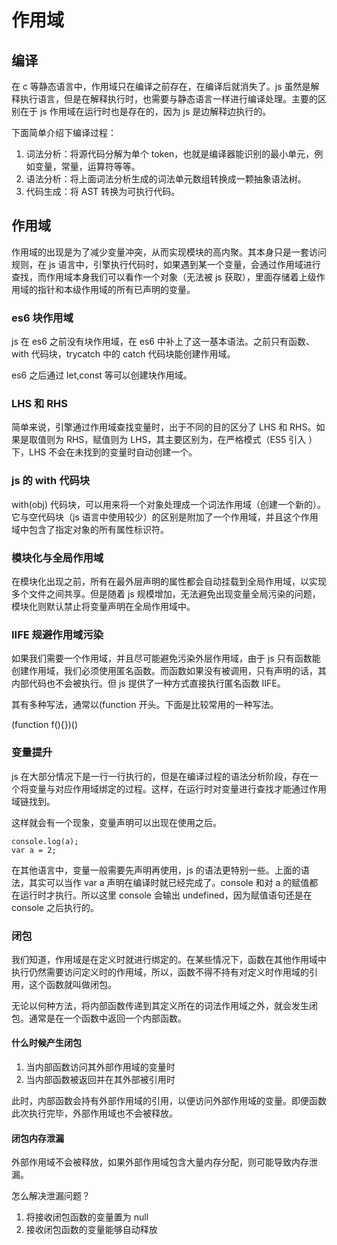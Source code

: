 # 作用域

## 编译

在 c 等静态语言中，作用域只在编译之前存在，在编译后就消失了。js 虽然是解释执行语言，但是在解释执行时，也需要与静态语言一样进行编译处理。主要的区别在于 js 作用域在运行时也是存在的，因为 js 是边解释边执行的。

下面简单介绍下编译过程：

1.  词法分析：将源代码分解为单个 token，也就是编译器能识别的最小单元，例如变量，常量，运算符等等。
2.  语法分析：将上面词法分析生成的词法单元数组转换成一颗抽象语法树。
3.  代码生成：将 AST 转换为可执行代码。

## 作用域

作用域的出现是为了减少变量冲突，从而实现模块的高内聚。其本身只是一套访问规则，在 js 语言中，引擎执行代码时，如果遇到某一个变量，会通过作用域进行查找，而作用域本身我们可以看作一个对象（无法被 js 获取），里面存储着上级作用域的指针和本级作用域的所有已声明的变量。

### es6 块作用域

js 在 es6 之前没有块作用域，在 es6 中补上了这一基本语法。之前只有函数、with 代码块，trycatch 中的 catch 代码块能创建作用域。

es6 之后通过 let,const 等可以创建块作用域。

### LHS 和 RHS

简单来说，引擎通过作用域查找变量时，出于不同的目的区分了 LHS 和 RHS。如果是取值则为 RHS，赋值则为 LHS，其主要区别为，在严格模式（ES5 引入 ）下，LHS 不会在未找到的变量时自动创建一个。

### js 的 with 代码块

with(obj) 代码块，可以用来将一个对象处理成一个词法作用域（创建一个新的）。它与空代码块（js 语言中使用较少）的区别是附加了一个作用域，并且这个作用域中包含了指定对象的所有属性标识符。

### 模块化与全局作用域

在模块化出现之前，所有在最外层声明的属性都会自动挂载到全局作用域，以实现多个文件之间共享。但是随着 js 规模增加，无法避免出现变量全局污染的问题，模块化则默认禁止将变量声明在全局作用域中。

### IIFE 规避作用域污染

如果我们需要一个作用域，并且尽可能避免污染外层作用域，由于 js 只有函数能创建作用域，我们必须使用匿名函数。而函数如果没有被调用，只有声明的话，其内部代码也不会被执行。但 js 提供了一种方式直接执行匿名函数 IIFE。

其有多种写法，通常以(function 开头。下面是比较常用的一种写法。

(function f(){})()

### 变量提升

js 在大部分情况下是一行一行执行的，但是在编译过程的语法分析阶段，存在一个将变量与对应作用域绑定的过程。这样，在运行时对变量进行查找才能通过作用域链找到。

这样就会有一个现象，变量声明可以出现在使用之后。

```
console.log(a);
var a = 2;
```

在其他语言中，变量一般需要先声明再使用，js 的语法更特别一些。上面的语法，其实可以当作 var a 声明在编译时就已经完成了。console 和对 a 的赋值都在运行时才执行。所以这里 console 会输出 undefined，因为赋值语句还是在 console 之后执行的。

### 闭包

我们知道，作用域是在定义时就进行绑定的。在某些情况下，函数在其他作用域中执行仍然需要访问定义时的作用域，所以，函数不得不持有对定义时作用域的引用，这个函数就叫做闭包。

无论以何种方法，将内部函数传递到其定义所在的词法作用域之外，就会发生闭包。通常是在一个函数中返回一个内部函数。

#### 什么时候产生闭包

1. 当内部函数访问其外部作用域的变量时
2. 当内部函数被返回并在其外部被引用时

此时，内部函数会持有外部作用域的引用，以便访问外部作用域的变量。即便函数此次执行完毕，外部作用域也不会被释放。

#### 闭包内存泄漏

外部作用域不会被释放，如果外部作用域包含大量内存分配，则可能导致内存泄漏。

怎么解决泄漏问题？

1. 将接收闭包函数的变量置为 null
2. 接收闭包函数的变量能够自动释放
